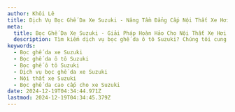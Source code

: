 ```yaml
---
author: Khôi Lê
title: Dịch Vụ Bọc Ghế Da Xe Suzuki - Nâng Tầm Đẳng Cấp Nội Thất Xe Hơi
meta:
  title: Bọc Ghế Da Xe Suzuki - Giải Pháp Hoàn Hảo Cho Nội Thất Xe Hơi
  description: Tìm kiếm dịch vụ bọc ghế da ô tô Suzuki? Chúng tôi cung cấp giải pháp bọc ghế da xe Suzuki chất lượng cao, bền đẹp và thời trang, giúp nâng tầm đẳng cấp nội thất xe hơi của bạn.
keywords:
  - Bọc ghế da xe Suzuki
  - Bọc ghế da ô tô Suzuki
  - Bọc ghế ô tô Suzuki
  - Dịch vụ bọc ghế da xe Suzuki
  - Nội thất xe Suzuki
  - Bọc ghế da cao cấp cho xe Suzuki
date: 2024-12-19T04:34:44.971Z
lastmod: 2024-12-19T04:34:45.379Z
---
```

